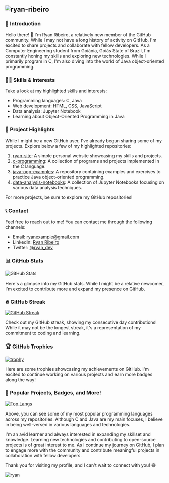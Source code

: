 ## ![ryan-ribeiro](https://placehold.it/150x50/30a14e/ffffff?text=ryan-ribeiro)

### 📌 Introduction

Hello there! 👋 I'm Ryan Ribeiro, a relatively new member of the GitHub community. While I may not have a long history of activity on GitHub, I'm excited to share projects and collaborate with fellow developers. As a Computer Engineering student from Goiânia, Goiás State of Brazil, I'm constantly honing my skills and exploring new technologies. While I primarily program in C, I'm also diving into the world of Java object-oriented programming.

### 👨‍💻 Skills & Interests

Take a look at my highlighted skills and interests:

- Programming languages: C, Java
- Web development: HTML, CSS, JavaScript
- Data analysis: Jupyter Notebook
- Learning about Object-Oriented Programming in Java

### 💼 Project Highlights

While I might be a new GitHub user, I've already begun sharing some of my projects. Explore below a few of my highlighted repositories:

1. [ryan-site](https://github.com/ryan-ribeiro/ryan-site): A simple personal website showcasing my skills and projects. 
2. [c-programming](https://github.com/ryan-ribeiro/c-programming): A collection of programs and projects implemented in the C language.
3. [java-oop-examples](https://github.com/ryan-ribeiro/java-oop-examples): A repository containing examples and exercises to practice Java object-oriented programming.
4. [data-analysis-notebooks](https://github.com/ryan-ribeiro/data-analysis-notebooks): A collection of Jupyter Notebooks focusing on various data analysis techniques.

For more projects, be sure to explore my GitHub repositories!

### 📞 Contact

Feel free to reach out to me! You can contact me through the following channels:

- Email: [ryanexample@gmail.com](mailto:ryanexample@gmail.com)
- LinkedIn: [Ryan Ribeiro](https://www.linkedin.com/in/ryan-ribeiro)
- Twitter: [@ryan_dev](https://twitter.com/ryan_dev)

### 📊 GitHub Stats

![GitHub Stats](https://github-readme-stats.vercel.app/api?username=ryan-ribeiro)

Here's a glimpse into my GitHub stats. While I might be a relative newcomer, I'm excited to contribute more and expand my presence on GitHub.

### 🔥 GitHub Streak

[![GitHub Streak](https://streak-stats.demolab.com/?user=ryan-ribeiro)](https://git.io/streak-stats)

Check out my GitHub streak, showing my consecutive day contributions! While it may not be the longest streak, it's a representation of my commitment to coding and learning.

### 🏆 GitHub Trophies

[![trophy](https://github-profile-trophy.vercel.app/?username=ryan-ribeiro)](https://github.com/ryan-ribeiro)

Here are some trophies showcasing my achievements on GitHub. I'm excited to continue working on various projects and earn more badges along the way!

### 🌟 Popular Projects, Badges, and More!

[![Top Langs](https://github-readme-stats.vercel.app/api/top-langs/?username=ryan-ribeiro&layout=compact)](https://github.com/ryan-ribeiro)

Above, you can see some of my most popular programming languages across my repositories. Although C and Java are my main focuses, I believe in being well-versed in various languages and technologies.

I'm an avid learner and always interested in expanding my skillset and knowledge. Learning new technologies and contributing to open-source projects is of great interest to me. As I continue my journey on GitHub, I plan to engage more with the community and contribute meaningful projects in collaboration with fellow developers.

Thank you for visiting my profile, and I can't wait to connect with you! 😄

![ryan](https://github.com/ryan-ribeiro/ryan-ribeiro/blob/main/assets/image.gif)
